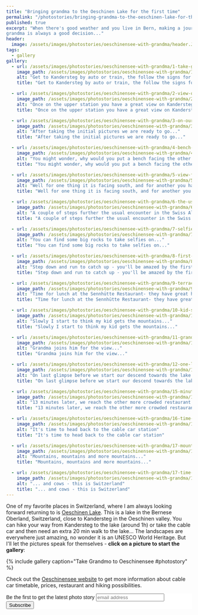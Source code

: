 ```yaml
---
title: "Bringing grandma to the Oeschinen Lake for the first time"
permalink: "/photostories/bringing-grandma-to-the-oeschinen-lake-for-the-first-time/"
published: true
excerpt: "When there's good weather and you live in Bern, making a journey to the Oeschinen lake with
grandma is always a good decision..."
header:
  image: /assets/images/photostories/oeschinensee-with-grandma/header.JPG
tags:
  - gallery
gallery:
  - url: /assets/images/photostories/oeschinensee-with-grandma/1-take-gondola-from-kandersteg.JPG
    image_path: /assets/images/photostories/oeschinensee-with-grandma/1-take-gondola-from-kandersteg.JPG
    alt: "Get to Kandersteg by auto or train, the follow the signs for the to the lower station of the Oeschinensee cable car. You know when you'll get there... "
    title: "Get to Kandersteg by auto or train, the follow the signs for the to the lower station of the Oeschinensee cable car. You know when you'll get there... "

  - url: /assets/images/photostories/oeschinensee-with-grandma/2-view-on-kandersteg-from-gondola-gondola-up-station.JPG
    image_path: /assets/images/photostories/oeschinensee-with-grandma/2-view-on-kandersteg-from-gondola-gondola-up-station.JPG
    alt: "Once on the upper station you have a great view on Kandersteg and surrounding mountains"
    title: "Once on the upper station you have a great view on Kandersteg and surrounding mountains"

  - url: /assets/images/photostories/oeschinensee-with-grandma/3-on-our-way-we-go.JPG
    image_path: /assets/images/photostories/oeschinensee-with-grandma/3-on-our-way-we-go.JPG
    alt: "After taking the initial pictures we are ready to go..."
    title: "After taking the initial pictures we are ready to go..."

  - url: /assets/images/photostories/oeschinensee-with-grandma/4-bench-with-fabulous-background.JPG
    image_path: /assets/images/photostories/oeschinensee-with-grandma/4-bench-with-fabulous-background.JPG
    alt: "You might wonder, why would you put a bench facing the other way?!..."
    title: "You might wonder, why would you put a bench facing the other way?!..."

  - url: /assets/images/photostories/oeschinensee-with-grandma/5-view-from-the-bench-right-side.JPG
    image_path: /assets/images/photostories/oeschinensee-with-grandma/5-view-from-the-bench-right-side.JPG
    alt: "Well for one thing it is facing south, and for another you have spectacuar view everywhere..."
    title: "Well for one thing it is facing south, and for another you have spectacuar view everywhere..."

  - url: /assets/images/photostories/oeschinensee-with-grandma/6-the-usual-encounter-in-swiss-alps-this-one-is-curious.JPG
    image_path: /assets/images/photostories/oeschinensee-with-grandma/6-the-usual-encounter-in-swiss-alps-this-one-is-curious.JPG
    alt: "A couple of steps further the usual encounter in the Swiss Alps..."
    title: "A couple of steps further the usual encounter in the Swiss Alps..."

  - url: /assets/images/photostories/oeschinensee-with-grandma/7-selfie-on-a-rock.JPG
    image_path: /assets/images/photostories/oeschinensee-with-grandma/7-selfie-on-a-rock.JPG
    alt: "You can find some big rocks to take selfies on..."
    title: "You can find some big rocks to take selfies on..."

  - url: /assets/images/photostories/oeschinensee-with-grandma/8-first-glimpse-on-the-lake.JPG
    image_path: /assets/images/photostories/oeschinensee-with-grandma/8-first-glimpse-on-the-lake.JPG
    alt: "Step down and run to catch up - you'll be amazed by the first glimpse on the Oeschinensee..."
    title: "Step down and run to catch up - you'll be amazed by the first glimpse on the Oeschinensee..."

  - url: /assets/images/photostories/oeschinensee-with-grandma/9-terrace-view.JPG
    image_path: /assets/images/photostories/oeschinensee-with-grandma/9-terrace-view.JPG
    alt: "Time for lunch at the Sennhütte Restaurant- they have great home made sausages and the terrace view is spectacular..."
    title: "Time for lunch at the Sennhütte Restaurant- they have great home made sausages and the terrace view is spectacular..."

  - url: /assets/images/photostories/oeschinensee-with-grandma/10-kid-stares-at-the-lake.JPG
    image_path: /assets/images/photostories/oeschinensee-with-grandma/10-kid-stares-at-the-lake.JPG
    alt: "Slowly I start to think my kid gets the mountains..."
    title: "Slowly I start to think my kid gets the mountains..."

  - url: /assets/images/photostories/oeschinensee-with-grandma/11-grandma-joins-him.JPG
    image_path: /assets/images/photostories/oeschinensee-with-grandma/11-grandma-joins-him.JPG
    alt: "Grandma joins him for the view..."
    title: "Grandma joins him for the view..."

  - url: /assets/images/photostories/oeschinensee-with-grandma/12-one-last-glimpse-before-we-continue-our-journey.JPG
    image_path: /assets/images/photostories/oeschinensee-with-grandma/12-one-last-glimpse-before-we-continue-our-journey.JPG
    alt: "On last glimpse before we start our descend towards the lake..."
    title: "On last glimpse before we start our descend towards the lake..."

  - url: /assets/images/photostories/oeschinensee-with-grandma/15-minutes-later-at-the-other-restaurant.JPG
    image_path: /assets/images/photostories/oeschinensee-with-grandma/15-minutes-later-at-the-other-restaurant.JPG
    alt: "13 minutes later, we reach the other more crowded restaurant area..."
    title: "13 minutes later, we reach the other more crowded restaurant area..."

  - url: /assets/images/photostories/oeschinensee-with-grandma/16-time-to-head-back-home.JPG
    image_path: /assets/images/photostories/oeschinensee-with-grandma/16-time-to-head-back-home.JPG
    alt: "It's time to head back to the cable car station"
    title: "It's time to head back to the cable car station"

  - url: /assets/images/photostories/oeschinensee-with-grandma/17-mountains-mountains-and-more-mountains.JPG
    image_path: /assets/images/photostories/oeschinensee-with-grandma/17-mountains-mountains-and-more-mountains.JPG
    alt: "Mountains, mountains and more mountains..."
    title: "Mountains, mountains and more mountains..."

  - url: /assets/images/photostories/oeschinensee-with-grandma/17-time-to-say-goodbye-cow.JPG
    image_path: /assets/images/photostories/oeschinensee-with-grandma/17-time-to-say-goodbye-cow.JPG
    alt: "... and cows - this is Switzerland"
    title: "... and cows - this is Switzerland"                                                                                              
---
```


One of my favorite places in Switzerland, where I am always looking forward returning to is [Oeschinen Lake](https://en.wikipedia.org/wiki/Oeschinen_Lake).
 This is a lake in the Bernese Oberland, Switzerland, close to Kandersteg in the Oeschinen valley.
  You can hike your way from Kandersteg to the lake (around 1h) or take the cable car and then need an extra 20 min walk to the lake...
   The landscapes are everywhere just amazing, no wonder it is an UNESCO World Heritage. But I'll let the pictures speak for themselves - **click on a picture to
  start the gallery**:

 {% include gallery caption="Take Grandmo to Oeschinensee #photostory" %}

 Check out the [Oeschinensee website](http://www.oeschinensee.ch/english/) to get more information about cable car timetable, prices, restaurant and hiking possibilities.

<!-- Begin MailChimp Signup Form -->
<link href="//cdn-images.mailchimp.com/embedcode/slim-10_7.css" rel="stylesheet" type="text/css">
<style type="text/css">
	#mc_embed_signup{background:#fff; clear:left; font:14px Helvetica,Arial,sans-serif; }
	/* Add your own MailChimp form style overrides in your site stylesheet or in this style block.
	   We recommend moving this block and the preceding CSS link to the HEAD of your HTML file. */
</style>
<div id="mc_embed_signup">
<form action="//adrianmatei.us16.list-manage.com/subscribe/post?u=711ed49399c4a65a8a8ecfc36&amp;id=b44f87f39a" method="post" id="mc-embedded-subscribe-form" name="mc-embedded-subscribe-form" class="validate" target="_blank" novalidate>
    <div id="mc_embed_signup_scroll">
	<label for="mce-EMAIL">Be the first to get the latest photo story</label>
	<input type="email" value="" name="EMAIL" class="email" id="mce-EMAIL" placeholder="email address" required>
    <!-- real people should not fill this in and expect good things - do not remove this or risk form bot signups-->
    <div style="position: absolute; left: -5000px;" aria-hidden="true"><input type="text" name="b_711ed49399c4a65a8a8ecfc36_b44f87f39a" tabindex="-1" value=""></div>
    <div class="clear"><input type="submit" value="Subscribe" name="subscribe" id="mc-embedded-subscribe" class="button"></div>
    </div>
</form>
</div>

<!--End mc_embed_signup-->